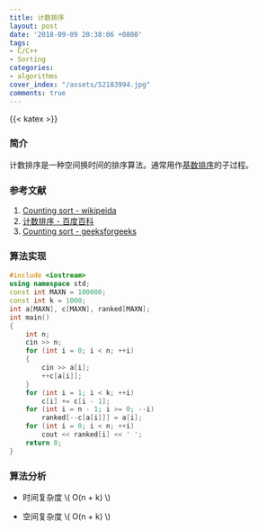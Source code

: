 ```yaml
---
title: 计数排序
layout: post
date: '2018-09-09 20:38:06 +0800'
tags:
- C/C++
- Sorting
categories:
- algorithms
cover_index: "/assets/52183994.jpg"
comments: true
---
```

{{< katex >}}

### 简介

计数排序是一种空间换时间的排序算法。通常用作[基数排序](https://en.wikipedia.org/wiki/Radix_sort)的子过程。

### 参考文献

1. [Counting sort - wikipeida](http://en.wikipedia.org/wiki/Counting_sort)
2. [计数排序 - 百度百科](https://baike.baidu.com/item/%E8%AE%A1%E6%95%B0%E6%8E%92%E5%BA%8F)
3. [Counting sort - geeksforgeeks](https://www.cdn.geeksforgeeks.org/counting-sort/)

### 算法实现

```cpp
#include <iostream>
using namespace std;
const int MAXN = 100000;
const int k = 1000;
int a[MAXN], c[MAXN], ranked[MAXN];
int main()
{
    int n;
    cin >> n;
    for (int i = 0; i < n; ++i)
    {
        cin >> a[i];
        ++c[a[i]];
    }
    for (int i = 1; i < k; ++i)
        c[i] += c[i - 1];
    for (int i = n - 1; i >= 0; --i)
        ranked[--c[a[i]]] = a[i];
    for (int i = 0; i < n; ++i)
        cout << ranked[i] << ' ';
    return 0;
}
```

### 算法分析

* 时间复杂度 \\( O(n + k) \\)

* 空间复杂度 \\( O(n + k) \\)

